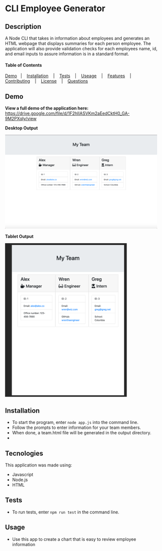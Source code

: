 # CLI Employee Generator

## Description
A Node CLI that takes in information about employees and generates an HTML webpage that displays summaries for each person employee. The application will also provide validation checks for each employees name, id, and email inputs to assure information is in a standard format.

#### Table of Contents

[Demo](#demo) &nbsp;&nbsp;| &nbsp;&nbsp; [Installation](#installation) &nbsp;&nbsp; | &nbsp;&nbsp; [Tests](#tests) &nbsp;&nbsp; | &nbsp;&nbsp; [Useage](#useage) &nbsp;&nbsp; | &nbsp;&nbsp; [Features](#features) &nbsp;&nbsp; | &nbsp;&nbsp; [Contributing](#contributing) &nbsp;&nbsp; | &nbsp;&nbsp; [License](#license) &nbsp;&nbsp; |  &nbsp;&nbsp; [Questions](#questions)


## Demo
**View a full demo of the application here:** https://drive.google.com/file/d/1F2hIIASVKm2aEedCktH0_GA-9M2PXqIy/view


**Desktop Output**

<img src="Assets/Images/CLI_Employee_Roster_Desktop.png" alt="desktop screenshot" width="500">

**Tablet Output**

<img src="Assets/Images/CLI_Employee_Roster_Tablet.png" alt="tablet screenshot" width="400">



## Installation
- To start the program, enter ```node app.js``` into the command line.
- Follow the prompts to enter information for your team members.
- When done, a team.html file will be generated in the output directory.
- 

## Tecnologies
This application was made using:
- Javascript
- Node.js
- HTML

## Tests
- To run tests, enter ```npm run test``` in the command line.

## Usage
- Use this app to create a chart that is easy to review employee information

